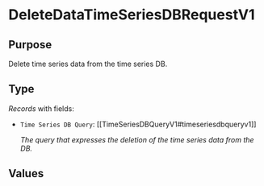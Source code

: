 # DeleteDataTimeSeriesDBRequestV1

## Purpose

<!-- ANCHOR: purpose -->
Delete time series data from the time series DB.
<!-- ANCHOR_END: purpose -->

## Type

<!-- ANCHOR: type -->
<div class="type">

*Records* with fields:
- `Time Series DB Query`: [[TimeSeriesDBQueryV1#timeseriesdbqueryv1]]

  *The query that expresses the deletion of the time series data from the DB.*



</div>
<!-- ANCHOR_END: type -->

## Values

